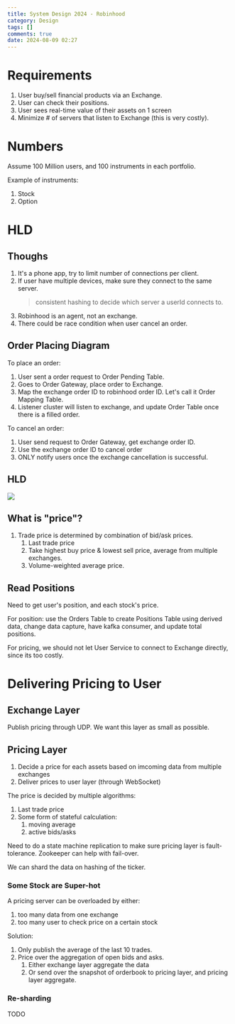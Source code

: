 ```yaml
---
title: System Design 2024 - Robinhood
category: Design
tags: []
comments: true
date: 2024-08-09 02:27
---
```



# Requirements

1. User buy/sell financial products via an Exchange.
1. User can check their positions.
1. User sees real-time value of their assets on 1 screen
1. Minimize # of servers that listen to Exchange (this is very costly).

# Numbers

Assume 100 Million users, and 100 instruments in each portfolio. 

Example of instruments:

1. Stock
1. Option

# HLD

## Thoughs

1. It's a phone app, try to limit number of connections per client. 
1. If user have multiple devices, make sure they connect to the same server.
    > consistent hashing to decide which server a userId connects to.
1. Robinhood is an agent, not an exchange. 
1. There could be race condition when user cancel an order. 

## Order Placing Diagram

To place an order:

1. User sent a order request to Order Pending Table.
1. Goes to Order Gateway, place order to Exchange.
1. Map the exchange order ID to robinhood order ID. Let's call it Order Mapping Table. 
1. Listener cluster will listen to exchange, and update Order Table once there is a filled order. 

To cancel an order:

1. User send request to Order Gateway, get exchange order ID. 
1. Use the exchange order ID to cancel order
1. ONLY notify users once the exchange cancellation is successful. 

## HLD

![](/images/system-design-robinhood-1.jpg)

## What is "price"? 

1. Trade price is determined by combination of bid/ask prices.
    1. Last trade price
    1. Take highest buy price & lowest sell price, average from multiple exchanges. 
    1. Volume-weighted average price.

## Read Positions

Need to get user's position, and each stock's price. 

For position: use the Orders Table to create Positions Table using derived data, change data capture, have kafka consumer, and update total positions. 

For pricing, we should not let User Service to connect to Exchange directly, since its too costly. 

# Delivering Pricing to User

## Exchange Layer

Publish pricing through UDP. We want this layer as small as possible. 

## Pricing Layer

1. Decide a price for each assets based on imcoming data from multiple exchanges
1. Deliver prices to user layer (through WebSocket)

The price is decided by multiple algorithms:

1. Last trade price
1. Some form of stateful calculation: 
    1. moving average
    1. active bids/asks

Need to do a state machine replication to make sure pricing layer is fault-tolerance. Zookeeper can help with fail-over. 

We can shard the data on hashing of the ticker. 

### Some Stock are Super-hot

A pricing server can be overloaded by either:

1. too many data from one exchange
1. too many user to check price on a certain stock

Solution:

1. Only publish the average of the last 10 trades. 
1. Price over the aggregation of open bids and asks. 
    1. Either exchange layer aggregate the data
    1. Or send over the snapshot of orderbook to pricing layer, and pricing layer aggregate. 

### Re-sharding

TODO

